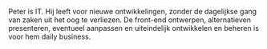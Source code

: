 Peter is IT. Hij leeft voor nieuwe ontwikkelingen, zonder de dagelijkse gang van zaken uit het oog te verliezen. De front-end ontwerpen, alternatieven presenteren, eventueel aanpassen en uiteindelijk ontwikkelen en beheren is voor hem daily business.
